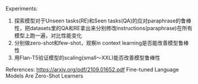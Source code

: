 Experiments:
1. 探索模型对于Unseen tasks(RE)和Seen tasks(QA)的应对paraphrase的鲁棒性，把datasets里的QA和RE拿出来分别修改instructions(paraphrase)在所有模型上跑一遍，对比性能变化
2. 分别做zero-shot和few-shot，观察in context learning是否能改善模型鲁棒性
3. 用Flan-T5验证模型的scaling(small～XXL)能否改善模型鲁棒性


References:
https://arxiv.org/pdf/2109.01652.pdf Fine-tuned Language Models Are Zero-Shot Learners

